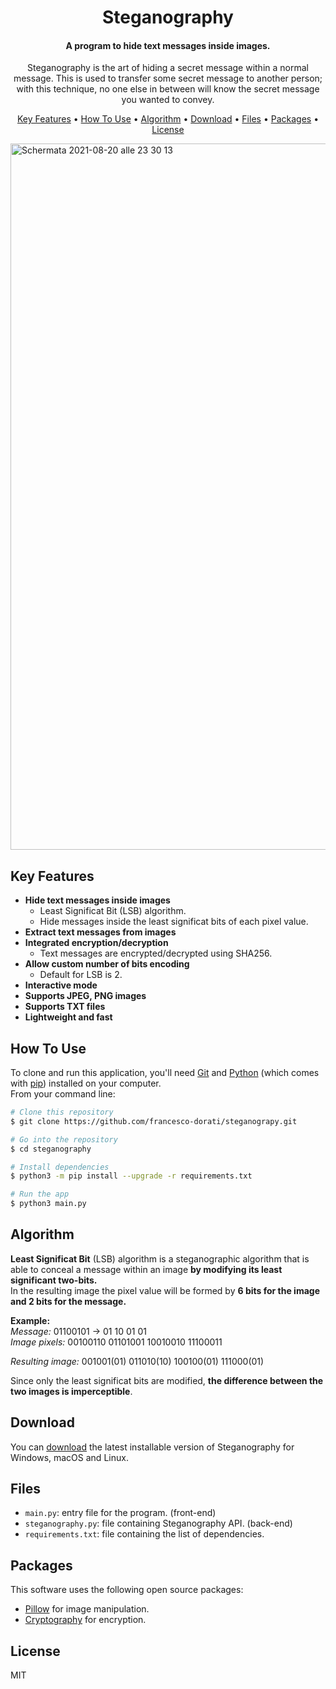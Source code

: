 
<h1 align="center">
  Steganography
  <br>
</h1>

<h4 align="center">A program to hide text messages inside images.</h4>

<p align="center">Steganography is the art of hiding a secret message within a normal message. This is used to transfer some secret message to another person; with this technique, no one else in between will know the secret message you wanted to convey.</p>

<p align="center">
  <a href="#key-features">Key Features</a> •
  <a href="#how-to-use">How To Use</a> •
  <a href="#algorithm">Algorithm</a> •
  <a href="#download">Download</a> •
  <a href="#files">Files</a> •
  <a href="#packages">Packages</a> •
  <a href="#license">License</a>
</p>

<img width="1130" alt="Schermata 2021-08-20 alle 23 30 13" src="https://user-images.githubusercontent.com/36961170/130329613-309cb960-f23b-4513-a2f0-b100e599bf77.png">


## Key Features

* **Hide text messages inside images**
  - Least Significat Bit (LSB) algorithm.
  - Hide messages inside the least significat bits of each pixel value.
* **Extract text messages from images**
* **Integrated encryption/decryption**
  - Text messages are encrypted/decrypted using SHA256.
* **Allow custom number of bits encoding**  
  - Default for LSB is 2.
* **Interactive mode**
* **Supports JPEG, PNG images**
* **Supports TXT files**
* **Lightweight and fast**


## How To Use

To clone and run this application, you'll need [Git](https://git-scm.com) and [Python](https://www.python.org/downloads/) (which comes with [pip](https://pypi.org/project/pip/)) installed on your computer.  
From your command line:

```bash
# Clone this repository
$ git clone https://github.com/francesco-dorati/steganograpy.git

# Go into the repository
$ cd steganography

# Install dependencies
$ python3 -m pip install --upgrade -r requirements.txt

# Run the app
$ python3 main.py
```

## Algorithm
**Least Significat Bit** (LSB) algorithm is a steganographic algorithm that is able to conceal a message within an image **by modifying its least significant two-bits.**  
In the resulting image the pixel value will be formed by **6 bits for the image and 2 bits for the message.**

**Example:**  
*Message:* 01100101 -> 01 10 01 01  
*Image pixels:* 00100110 01101001 10010010 11100011

*Resulting image:* 001001(01) 011010(10) 100100(01) 111000(01)

Since only the least significat bits are modified, **the difference between the two images is imperceptible**.

## Download

You can [download](https://github.com/francesco-dorati/steganograpy/releases/tag/v2.0) the latest installable version of Steganography for Windows, macOS and Linux.

## Files
* `main.py`: entry file for the program. (front-end)
* `steganography.py`: file containing Steganography API. (back-end)
* `requirements.txt`: file containing the list of dependencies.

## Packages
This software uses the following open source packages:
* [Pillow](https://python-pillow.org/) for image manipulation.
* [Cryptography](https://pypi.org/project/cryptography/) for encryption.

## License

MIT
